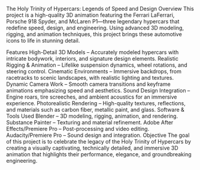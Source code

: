 The Holy Trinity of Hypercars: Legends of Speed and Design
Overview
This project is a high-quality 3D animation featuring the Ferrari LaFerrari, Porsche 918 Spyder, and McLaren P1—three legendary hypercars that redefine speed, design, and engineering. Using advanced 3D modeling, rigging, and animation techniques, this project brings these automotive icons to life in stunning detail.

Features
High-Detail 3D Models – Accurately modeled hypercars with intricate bodywork, interiors, and signature design elements.
Realistic Rigging & Animation – Lifelike suspension dynamics, wheel rotations, and steering control.
Cinematic Environments – Immersive backdrops, from racetracks to scenic landscapes, with realistic lighting and textures.
Dynamic Camera Work – Smooth camera transitions and keyframe animations emphasizing speed and aesthetics.
Sound Design Integration – Engine roars, tire screeches, and ambient acoustics for an immersive experience.
Photorealistic Rendering – High-quality textures, reflections, and materials such as carbon fiber, metallic paint, and glass.
Software & Tools Used
Blender – 3D modeling, rigging, animation, and rendering.
Substance Painter – Texturing and material refinement.
Adobe After Effects/Premiere Pro – Post-processing and video editing.
Audacity/Premiere Pro – Sound design and integration.
Objective
The goal of this project is to celebrate the legacy of the Holy Trinity of Hypercars by creating a visually captivating, technically detailed, and immersive 3D animation that highlights their performance, elegance, and groundbreaking engineering.
